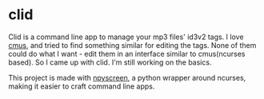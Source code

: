 # clid

Clid is a command line app to manage your mp3 files' id3v2 tags. I love [cmus](https://github.com/cmus/cmus), and tried to find 
something similar for editing the tags. None of them could do what I want - edit them in an interface similar to cmus(ncurses
based). So I came up with clid. I'm still working on the basics.

This project is made with [npyscreen](https://bitbucket.org/npcole/npyscreen), a python wrapper around ncurses, making it easier
to craft command line apps.

